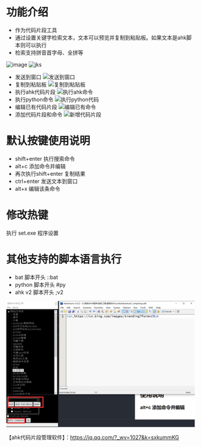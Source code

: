 ﻿# 功能介绍
* 作为代码片段工具
* 通过设置关键字检索文本，文本可以预览并复制到粘贴板。如果文本是ahk脚本则可以执行
* 检索支持拼音首字母、全拼等

![image](https://user-images.githubusercontent.com/26515268/181262236-35d2d780-88bf-4b05-8cad-3f85d3537ef0.png)
![jks](https://user-images.githubusercontent.com/26515268/181264528-0d49dc1e-5440-46be-a3de-525999e783f8.gif)
* 发送到窗口
![发送到窗口](https://user-images.githubusercontent.com/26515268/182857886-a8d0be3a-8b58-47b1-bb48-c937d8c4fa52.gif)
* 复制到粘贴板
![复制到粘贴板](https://user-images.githubusercontent.com/26515268/182858230-992bdf37-c7d3-42f2-ba91-02fe19bf7671.gif)
* 执行ahk代码片段
![执行ahk命令](https://user-images.githubusercontent.com/26515268/182858487-052075ba-0d71-4e7a-b8ce-abbc5484b584.gif)
* 执行python命令
![执行python代码](https://user-images.githubusercontent.com/26515268/182858721-f5ca71fa-c40e-47b8-bedf-b19ddf1766a8.gif)
* 编辑已有代码片段
![编辑已有命令](https://user-images.githubusercontent.com/26515268/182859320-72b8bfc7-755a-4d22-a876-18aa25c9edb5.gif)
* 添加代码片段和命令
![新增代码片段](https://user-images.githubusercontent.com/26515268/182859737-187a93c0-7891-48e0-b5d9-9913fb86aaf3.gif)

# 默认按键使用说明
* shift+enter 执行搜索命令
* alt+c 添加命令并编辑
* 再次执行shift+enter 复制结果
* ctrl+enter 发送文本到窗口
* alt+x 编辑该条命令

# 修改热键
执行 set.exe 程序设置

# 其他支持的脚本语言执行
* bat 脚本开头 ::bat
* python 脚本开头  #py
* ahk v2  脚本开头 ;v2

![](https://raw.githubusercontent.com/kazhafeizhale/pic/master/20220408125655.png)

【ahk代码片段管理软件】：https://jq.qq.com/?_wv=1027&k=sxkummKG
